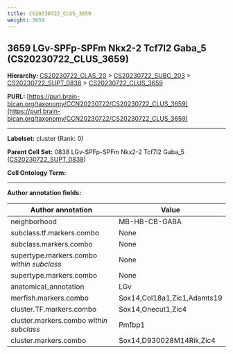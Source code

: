 ```yaml
---
title: CS20230722_CLUS_3659
weight: 3659
---
```

## 3659 LGv-SPFp-SPFm Nkx2-2 Tcf7l2 Gaba_5 (CS20230722_CLUS_3659)
<b>Hierarchy: </b>
[CS20230722_CLAS_20](../CS20230722_CLAS_20) >
[CS20230722_SUBC_203](../CS20230722_SUBC_203) >
[CS20230722_SUPT_0838](../CS20230722_SUPT_0838) >
[CS20230722_CLUS_3659](../CS20230722_CLUS_3659)

**PURL:** [https://purl.brain-bican.org/taxonomy/CCN20230722/CS20230722_CLUS_3659](https://purl.brain-bican.org/taxonomy/CCN20230722/CS20230722_CLUS_3659)

---


**Labelset:** cluster (Rank: 0)

**Parent Cell Set:** 0838 LGv-SPFp-SPFm Nkx2-2 Tcf7l2 Gaba_5 ([CS20230722_SUPT_0838](../CS20230722_SUPT_0838))



**Cell Ontology Term:** 

[MARKER GENES.]: #


---

[TRANSFERRED ANNOTATIONS.]: #


[AUTHOR ANNOTATION FIELDS.]: #


**Author annotation fields:**

| Author annotation | Value |
|-------------------|-------|
|neighborhood|MB-HB-CB-GABA|
|subclass.tf.markers.combo|None|
|subclass.markers.combo|None|
|supertype.markers.combo _within subclass_|None|
|supertype.markers.combo|None|
|anatomical_annotation|LGv|
|merfish.markers.combo|Sox14,Col18a1,Zic1,Adamts19|
|cluster.TF.markers.combo|Sox14,Onecut1,Zic4|
|cluster.markers.combo _within subclass_|Pmfbp1|
|cluster.markers.combo|Sox14,D930028M14Rik,Zic4|
